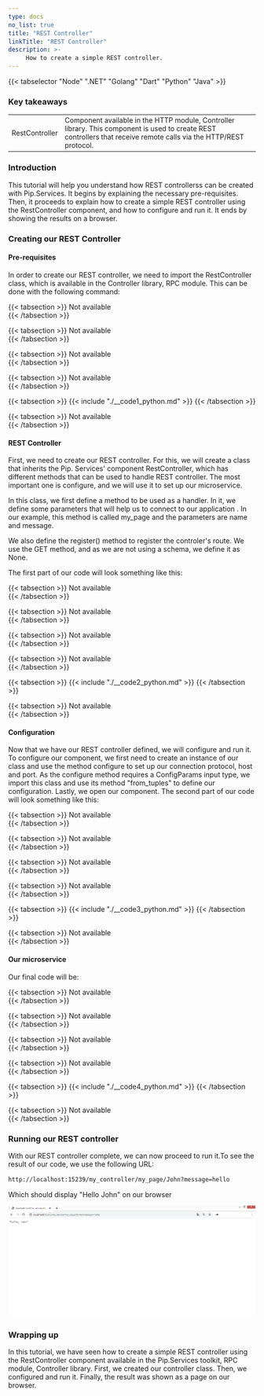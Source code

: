 ```yaml
---
type: docs
no_list: true
title: "REST Controller"
linkTitle: "REST Controller"
description: >-
     How to create a simple REST controller.
---
```


{{< tabselector "Node" ".NET" "Golang" "Dart" "Python" "Java" >}}

### Key takeaways

<table class="full-width-table">
  <tr>
    <td>RestController </td>
    <td>Component available in the HTTP module, Controller library. This component is used to create REST controllers that receive remote calls via the HTTP/REST protocol.</td>
  </tr>
</table>

### Introduction

This tutorial will help you understand how REST controllerss can be created with Pip.Services. It begins by explaining the necessary pre-requisites. Then, it proceeds to explain how to create a simple REST controller using the RestController component, and how to configure and run it. It ends by showing the results on a browser.

### Creating our REST Controller

#### Pre-requisites

In order to create our REST controller, we need to import the RestController class, which is available in the Controller library, RPC module. This can be done with the following command:

{{< tabsection >}}
Not available  
{{< /tabsection >}}

{{< tabsection >}}
Not available  
{{< /tabsection >}}

{{< tabsection >}}
Not available  
{{< /tabsection >}}

{{< tabsection >}}
Not available  
{{< /tabsection >}}

{{< tabsection >}}
  {{< include "./__code1_python.md" >}}
{{< /tabsection >}}

{{< tabsection >}}
  Not available  
{{< /tabsection >}}

#### REST Controller

First, we need to create our REST controller. For this, we will create a class that inherits the Pip. Services' component RestController, which has different methods that can be used to handle REST controller. The most important one is configure, and we will use it to set up our microservice.

In this class, we first define a method to be used as a handler. In it, we define some parameters that will help us to connect to our application . In our example, this method is called my_page and the parameters are name and message.

We also define the register() method to register the controler's route. We use the GET method, and as we are not using a schema, we define it as None.

The first part of our code will look something like this:

{{< tabsection >}}
Not available  
{{< /tabsection >}}

{{< tabsection >}}
Not available  
{{< /tabsection >}}

{{< tabsection >}}
Not available  
{{< /tabsection >}}

{{< tabsection >}}
Not available  
{{< /tabsection >}}

{{< tabsection >}}
  {{< include "./__code2_python.md" >}}
{{< /tabsection >}}

{{< tabsection >}}
  Not available  
{{< /tabsection >}}  

#### Configuration

Now that we have our REST controller defined, we will configure and run it. To configure our component, we first need to create an instance of our class and use the method configure to set up our connection protocol, host and port. As the configure method requires a ConfigParams input type, we import this class and use its method "from_tuples" to define our configuration. Lastly, we open our component. The second part of our code will look something like this:

{{< tabsection >}}
Not available  
{{< /tabsection >}}

{{< tabsection >}}
Not available  
{{< /tabsection >}}

{{< tabsection >}}
Not available  
{{< /tabsection >}}

{{< tabsection >}}
Not available  
{{< /tabsection >}}

{{< tabsection >}}
  {{< include "./__code3_python.md" >}}
{{< /tabsection >}}

{{< tabsection >}}
  Not available  
{{< /tabsection >}} 

#### Our microservice

Our final code will be:

{{< tabsection >}}
Not available  
{{< /tabsection >}}

{{< tabsection >}}
Not available  
{{< /tabsection >}}

{{< tabsection >}}
Not available  
{{< /tabsection >}}

{{< tabsection >}}
   Not available  
{{< /tabsection >}}

{{< tabsection >}}
  {{< include "./__code4_python.md" >}}
{{< /tabsection >}}

{{< tabsection >}}
  Not available  
{{< /tabsection >}}

### Running our REST controller

With our REST controller complete, we can now proceed to run it.To see the result of our code, we use the following URL:


```bash
http://localhost:15239/my_controller/my_page/John?message=hello
```


Which should display "Hello John" on our browser

![figure 2](./figure2.png)

### Wrapping up

In this tutorial, we have seen how to create a simple REST controller using the RestController component available in the Pip.Services toolkit, RPC module, Controller library. First, we created our controller class. Then, we configured and run it. Finally, the result was shown as a page on our browser. 


